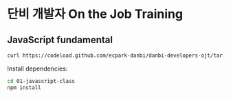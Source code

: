 # 단비 개발자 On the Job Training

## JavaScript fundamental

```sh
curl https://codeload.github.com/ecpark-danbi/danbi-developers-ojt/tar.gz/latest | tar -xz --strip=1 danbi-developers-ojt-latest/01-javascript-class
```

Install dependencies:

```sh
cd 01-javascript-class
npm install
```

